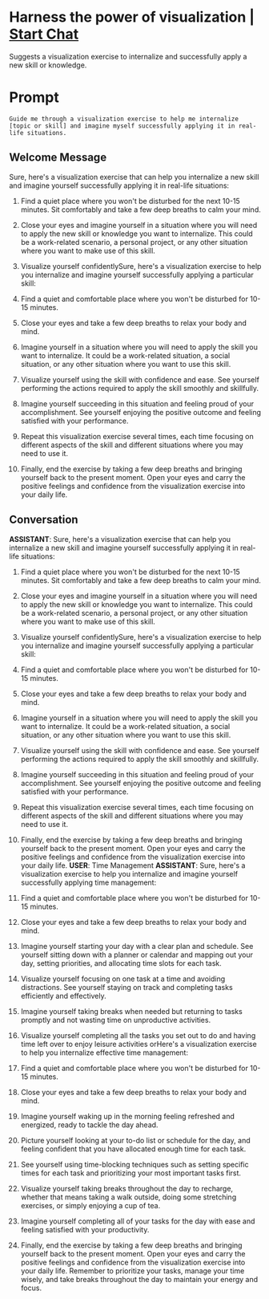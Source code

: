 

# Harness the power of visualization | [Start Chat](https://gptcall.net/chat.html?data=%7B%22contact%22%3A%7B%22id%22%3A%22P79KsgEUTU9PfCwm0WMqT%22%2C%22flow%22%3Atrue%7D%7D)
 Suggests a visualization exercise to internalize and successfully apply a new skill or knowledge. 

# Prompt

```
Guide me through a visualization exercise to help me internalize [topic or skill] and imagine myself successfully applying it in real-life situations.
```

## Welcome Message
Sure, here's a visualization exercise that can help you internalize a new skill and imagine yourself successfully applying it in real-life situations:



1. Find a quiet place where you won't be disturbed for the next 10-15 minutes. Sit comfortably and take a few deep breaths to calm your mind.



2. Close your eyes and imagine yourself in a situation where you will need to apply the new skill or knowledge you want to internalize. This could be a work-related scenario, a personal project, or any other situation where you want to make use of this skill.



3. Visualize yourself confidentlySure, here's a visualization exercise to help you internalize and imagine yourself successfully applying a particular skill:



1. Find a quiet and comfortable place where you won't be disturbed for 10-15 minutes.



2. Close your eyes and take a few deep breaths to relax your body and mind.



3. Imagine yourself in a situation where you will need to apply the skill you want to internalize. It could be a work-related situation, a social situation, or any other situation where you want to use this skill.



4. Visualize yourself using the skill with confidence and ease. See yourself performing the actions required to apply the skill smoothly and skillfully.



5. Imagine yourself succeeding in this situation and feeling proud of your accomplishment. See yourself enjoying the positive outcome and feeling satisfied with your performance.



6. Repeat this visualization exercise several times, each time focusing on different aspects of the skill and different situations where you may need to use it.



7. Finally, end the exercise by taking a few deep breaths and bringing yourself back to the present moment. Open your eyes and carry the positive feelings and confidence from the visualization exercise into your daily life.

## Conversation

**ASSISTANT**: Sure, here's a visualization exercise that can help you internalize a new skill and imagine yourself successfully applying it in real-life situations:



1. Find a quiet place where you won't be disturbed for the next 10-15 minutes. Sit comfortably and take a few deep breaths to calm your mind.



2. Close your eyes and imagine yourself in a situation where you will need to apply the new skill or knowledge you want to internalize. This could be a work-related scenario, a personal project, or any other situation where you want to make use of this skill.



3. Visualize yourself confidentlySure, here's a visualization exercise to help you internalize and imagine yourself successfully applying a particular skill:



1. Find a quiet and comfortable place where you won't be disturbed for 10-15 minutes.



2. Close your eyes and take a few deep breaths to relax your body and mind.



3. Imagine yourself in a situation where you will need to apply the skill you want to internalize. It could be a work-related situation, a social situation, or any other situation where you want to use this skill.



4. Visualize yourself using the skill with confidence and ease. See yourself performing the actions required to apply the skill smoothly and skillfully.



5. Imagine yourself succeeding in this situation and feeling proud of your accomplishment. See yourself enjoying the positive outcome and feeling satisfied with your performance.



6. Repeat this visualization exercise several times, each time focusing on different aspects of the skill and different situations where you may need to use it.



7. Finally, end the exercise by taking a few deep breaths and bringing yourself back to the present moment. Open your eyes and carry the positive feelings and confidence from the visualization exercise into your daily life.
**USER**:  Time Management
**ASSISTANT**: Sure, here's a visualization exercise to help you internalize and imagine yourself successfully applying time management:



1. Find a quiet and comfortable place where you won't be disturbed for 10-15 minutes.



2. Close your eyes and take a few deep breaths to relax your body and mind.



3. Imagine yourself starting your day with a clear plan and schedule. See yourself sitting down with a planner or calendar and mapping out your day, setting priorities, and allocating time slots for each task.



4. Visualize yourself focusing on one task at a time and avoiding distractions. See yourself staying on track and completing tasks efficiently and effectively.



5. Imagine yourself taking breaks when needed but returning to tasks promptly and not wasting time on unproductive activities.



6. Visualize yourself completing all the tasks you set out to do and having time left over to enjoy leisure activities orHere's a visualization exercise to help you internalize effective time management:



1. Find a quiet and comfortable place where you won't be disturbed for 10-15 minutes.



2. Close your eyes and take a few deep breaths to relax your body and mind.



3. Imagine yourself waking up in the morning feeling refreshed and energized, ready to tackle the day ahead.



4. Picture yourself looking at your to-do list or schedule for the day, and feeling confident that you have allocated enough time for each task.



5. See yourself using time-blocking techniques such as setting specific times for each task and prioritizing your most important tasks first.



6. Visualize yourself taking breaks throughout the day to recharge, whether that means taking a walk outside, doing some stretching exercises, or simply enjoying a cup of tea.



7. Imagine yourself completing all of your tasks for the day with ease and feeling satisfied with your productivity.



8. Finally, end the exercise by taking a few deep breaths and bringing yourself back to the present moment. Open your eyes and carry the positive feelings and confidence from the visualization exercise into your daily life. Remember to prioritize your tasks, manage your time wisely, and take breaks throughout the day to maintain your energy and focus.

